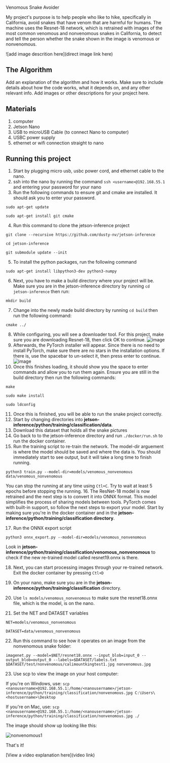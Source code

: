 Venomous Snake Avoider

My project's purpose is to help people who like to hike, specifically in California, avoid snakes that have venom that are harmful for humans. The machine uses the Resnet-18 network, which is retrained with images of the most common venomous and nonvenomous snakes in California, to detect and tell the person whether the snake shown in the image is venomous or nonvenomous. 

![add image descrition here](direct image link here)

## The Algorithm

Add an explanation of the algorithm and how it works. Make sure to include details about how the code works, what it depends on, and any other relevant info. Add images or other descriptions for your project here. 

## Materials

1. computer
2. Jetson Nano
3. USB to microUSB Cable (to connect Nano to computer)
4. USBC power supply
5. ethernet or wifi connection straight to nano

## Running this project

1. Start by plugging micro usb, usbc power cord, and ethernet cable to the nano.
2. ssh into the nano by running the command ``ssh <username>@192.168.55.1`` and entering your password for your nano
3. Run the following commands to ensure git and cmake are installed. It should ask you to enter your password.

``sudo apt-get update``

``sudo apt-get install git cmake``

4. Run this command to clone the jetson-inference project

``git clone --recursive https://github.com/dusty-nv/jetson-inference``

``cd jetson-inference``

``git submodule update --init``

5. To install the python packages, run the following command

``sudo apt-get install libpython3-dev python3-numpy``

6. Next, you have to make a build directory where your project will be. Make sure you are in the jetson-inference directory by running ``cd jetson-inference`` then run:

``mkdir build``

7. Change into the newly made build directory by running ``cd build`` then run the following command:

``cmake ../``

8. While configuring, you will see a downloader tool. For this project, make sure you are downloading Resnet-18, then click OK to continue.
![image](https://user-images.githubusercontent.com/110637561/184583246-526388bd-64c4-4c21-86ac-a58dd418942f.png)
9. Afterwards, the PyTorch installer will appear. Since there is no need to install PyTorch, make sure there are no stars in the installation options. If there is, use the spacebar to un-select it, then press enter to continue. 
![image](https://user-images.githubusercontent.com/110637561/184583432-19326f23-d91d-4407-8d36-742eb6849753.png)
10. Once this finishes loading, it should show you the space to enter commands and allow you to run them again. Ensure you are still in the build directory then run the following commands: 

``make``

``sudo make install``

``sudo ldconfig``

11. Once this is finished, you will be able to run the snake project correctly. 
12. Start by changing directories into **jetson-inference/python/training/classification/data**.
13. Download this dataset that holds all the snake pictures
14. Go back to to the jetson-inference directory and run ``./docker/run.sh`` to run the docker container.
15. Run the training script to re-train the network. The model-dir arguement is where the model should be saved and where the data is. You should immediately start to see output, but it will take a long time to finish running. 

``python3 train.py --model-dir=models/venomous_nonvenomous data/venomous_nonvenomous``

You can stop the running at any time using ``Ctl+C``. Try to wait at least 5 epochs before stopping the running. 
16. The ResNet-18 model is now retrained and the next step is to convert it into ONNX format. This model simplifies the process of sharing models between tools. PyTorch comes with built-in support, so follow the next steps to export your model. Start by making sure you're in the docker container and in the **jetson-inference/python/training/classification directory**. 

17. Run the ONNX export script
  
``python3 onnx_export.py --model-dir=models/venomous_nonvenomous``

Look in **jetson-inference/python/training/classification/venomous_nonvenomous** to check if the new re-trained model called resnet19.onnx is there. 

18. Next, you can start processing images through your re-trained network. Exit the docker container by pressing ``Ctl+D``

19. On your nano, make sure you are in the **jetson-inference/python/training/classification** directory.
 
20. Use ``ls models/venomous_nonvenomous`` to make sure the resnet18.onnx file, which is the model, is on the nano.
21. Set the NET and DATASET variables
  
``NET=models/venomous_nonvenomous``
  
``DATASET=data/venomous_nonvenomous``
  
22. Run this command to see how it operates on an image from the nonvenomous snake folder:
  
``imagenet.py --model=$NET/resnet18.onnx --input_blob=input_0 --output_blob=output_0 --labels=$DATASET/labels.txt $DATASET/test/nonvenomous/calimountkingtest1.jpg nonvenomous.jpg``

23. Use scp to view the image on your host computer:

If you're on Windows, use: ``scp <nanousername>@192.168.55.1:/home/<nanousername>/jetson-inference/python/training/classification/nonvenomous.jpg C:\Users\<hostusername>\Desktop``

If you're on Mac, use: ``scp <nanousername>@192.168.55.1:/home/<nanousername>/jetson-inference/python/training/classification/nonvenomous.jpg ./``

The image should show up looking like this: 

![nonvenomous1](https://user-images.githubusercontent.com/110637561/184724542-f6e131a5-27de-4917-bc85-22b52b5187b1.jpg)


That's it! 


[View a video explanation here](video link)
